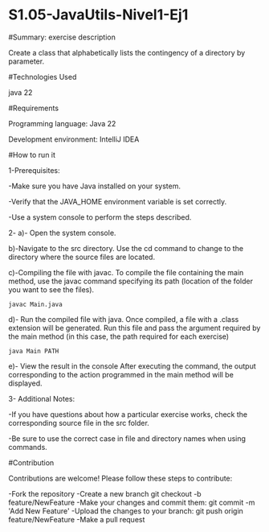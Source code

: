 # S1.05-JavaUtils-Nivel1-Ej1

#Summary: exercise description

Create a class that alphabetically lists the contingency of a directory by parameter.

#Technologies Used

java 22

#Requirements

Programming language: Java 22

Development environment: IntelliJ IDEA

#How to run it

1-Prerequisites:

-Make sure you have Java installed on your system.

-Verify that the JAVA_HOME environment variable is set correctly.

-Use a system console to perform the steps described.

2- a)- Open the system console. 

   b)-Navigate to the src directory. Use the cd command to change to the directory where the source files are located.

   c)-Compiling the file with javac. To compile the file containing the main method, use the javac command specifying its path (location of the folder you want to see the files).
   
    javac Main.java

   d)- Run the compiled file with java.
   Once compiled, a file with a .class extension will be generated. Run this file and pass the argument required by the main method (in this case, the path required for each exercise)

    java Main PATH

   e)- View the result in the console
   After executing the command, the output corresponding to the action programmed in the main method will be displayed.

3- Additional Notes:

-If you have questions about how a particular exercise works, check the corresponding source file in the src folder.

-Be sure to use the correct case in file and directory names when using commands.


#Contribution

Contributions are welcome! Please follow these steps to contribute:

-Fork the repository
-Create a new branch git checkout
-b feature/NewFeature
-Make your changes and commit them: git commit
-m 'Add New Feature'
-Upload the changes to your branch: git push origin feature/NewFeature
-Make a pull request
